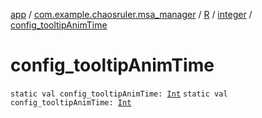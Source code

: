 [app](../../../index.md) / [com.example.chaosruler.msa_manager](../../index.md) / [R](../index.md) / [integer](index.md) / [config_tooltipAnimTime](.)

# config_tooltipAnimTime

`static val config_tooltipAnimTime: `[`Int`](https://kotlinlang.org/api/latest/jvm/stdlib/kotlin/-int/index.html)
`static val config_tooltipAnimTime: `[`Int`](https://kotlinlang.org/api/latest/jvm/stdlib/kotlin/-int/index.html)